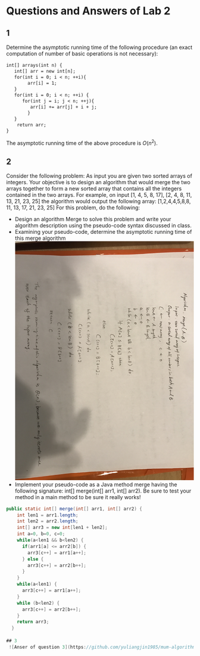 # Questions and Answers of Lab 2

## 1
Determine the asymptotic running time of the following procedure (an exact computation of number of basic operations is not necessary):

    int[] arrays(int n) {
       int[] arr = new int[n];
       for(int i = 0; i < n; ++i){
            arr[i] = 1;
       }
       for(int i = 0; i < n; ++i) {
          for(int j = i; j < n; ++j){
             arr[i] += arr[j] + i + j;
            }
       }
        return arr;
    }

The asymptotic running time of the above procedure is $O(n^2)$.

## 2
Consider the following problem: As input you are given two sorted arrays of integers. Your objective is to design an algorithm that would merge the two arrays together to form a new sorted array that contains all the integers contained in the two arrays. For example, on input
           [1, 4, 5, 8, 17], [2, 4, 8, 11, 13, 21, 23, 25]
the algorithm would output the following array:
     [1,2,4,4,5,8,8, 11, 13, 17, 21, 23, 25]
For this problem, do the following:

 +  Design an algorithm Merge to solve this problem and write your algorithm description using the pseudo-code syntax discussed in class.
 +  Examining your pseudo-code, determine the asymptotic running time of this merge algorithm
 ![Answer of the above two questions](https://github.com/yuliangjin1985/mum-algorithm/blob/master/assignments/pics/IMG_4151.JPG)
 +  Implement your pseudo-code as a Java method merge having the following signature: int[] merge(int[] arr1, int[] arr2). Be sure to test your method in a main method to be sure it really works!

```java
public static int[] merge(int[] arr1, int[] arr2) {
    int len1 = arr1.length;
    int len2 = arr2.length;
    int[] arr3 = new int[len1 + len2];
    int a=0, b=0, c=0;
    while(a<len1 && b<len2) {
      if(arr1[a] <= arr2[b]) {
        arr3[c++] = arr1[a++];
      } else {
        arr3[c++] = arr2[b++];
      }
    }
    while(a<len1) {
      arr3[c++] = arr1[a++];
    }
    while (b<len2) {
      arr3[c++] = arr2[b++];
    }
    return arr3;
  }

## 3
 ![Anser of question 3](https://github.com/yuliangjin1985/mum-algorithm/blob/master/assignments/pics/IMG_4153.JPG)

